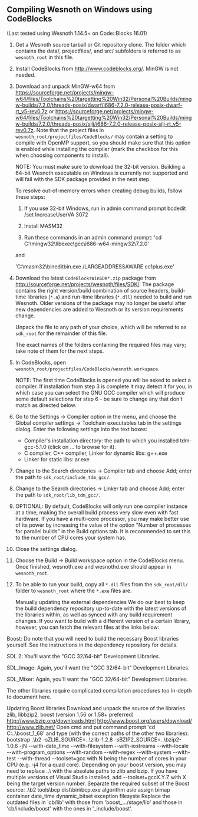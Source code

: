 ## Compiling Wesnoth on Windows using CodeBlocks

(Last tested using Wesnoth 1.14.5+ on Code::Blocks 16.01)

1.  Get a Wesnoth source tarball or Git repository clone. The folder which
    contains the data/, projectfiles/, and src/ subfolders is referred to as
    `wesnoth_root` in this file.

2.  Install CodeBlocks from <http://www.codeblocks.org/>.
    MinGW is not needed.

3.  Download and unpack MinGW-w64 from <https://sourceforge.net/projects/mingw-w64/files/Toolchains%20targetting%20Win32/Personal%20Builds/mingw-builds/7.2.0/threads-posix/dwarf/i686-7.2.0-release-posix-dwarf-rt_v5-rev0.7z> or
    <https://sourceforge.net/projects/mingw-w64/files/Toolchains%20targetting%20Win32/Personal%20Builds/mingw-builds/7.2.0/threads-posix/sjlj/i686-7.2.0-release-posix-sjlj-rt_v5-rev0.7z>.
    Note that the project files in `wesnoth_root/projectfiles/CodeBlocks/` may
    contain a setting to compile with OpenMP support, so you should make sure
    that this option is enabled while installing the compiler (mark the
    checkbox for this when choosing components to install).

    NOTE: You must make sure to download the 32-bit version.
    Building a 64-bit Wesnoth executable on Windows is currently not supported and will
    fail with the SDK package provided in the next step.
    
    To resolve out-of-memory errors when creating debug builds, follow these steps:
    
    1. If you use 32-bit Windows, run in admin command prompt bcdedit /set IncreaseUserVA 3072
    
    2. Install MASM32
    
    3. Run these commands in an admin command prompt:
    'cd C:\mingw32\libexec\gcc\i686-w64-mingw32\7.2.0'
    
    and
    
    'C:\masm32\bineditbin.exe /LARGEADDRESSAWARE cc1plus.exe'

4. Download the latest `CodeBlocksWinSDK*.zip` package from <http://sourceforge.net/projects/wesnoth/files/SDK/>.
    The package contains the right version/build combination of source headers,
    build-time libraries (`*.a`) and run-time libraries (`*.dll`) needed to build
    and run Wesnoth. Older versions of the package may no longer be useful
    after new dependencies are added to Wesnoth or its version requirements
    change.

    Unpack the file to any path of your choice, which will be referred to as
    `sdk_root` for the remainder of this file.

    The exact names of the folders containing the required files may vary; take
    note of them for the next steps.

5.  In CodeBlocks, open `wesnoth_root/projectfiles/CodeBlocks/wesnoth.workspace`.

    NOTE: The first time CodeBlocks is opened you will be asked to select a
    compiler. If installation from step 3 is complete it may detect it for you,
    in which case you can select the GNU GCC compiler which will produce some
    default selections for step 6 - be sure to change any that don't match as
    directed below.

6.  Go to the Settings -> Compiler option in the menu, and choose the
    Global compiler settings -> Toolchain executables tab in the settings
    dialog. Enter the following settings into the text boxes:

    * Compiler's installation directory: the path to which you installed
      tdm-gcc-5.1.0 (click on ... to browse for it).
    * C compiler, C++ compiler, Linker for dynamic libs: g++.exe
    * Linker for static libs: ar.exe

7.  Change to the Search directories -> Compiler tab and choose Add; enter the
    path to `sdk_root/include_tdm_gcc/`.

8.  Change to the Search directories -> Linker tab and choose Add; enter the
    path to `sdk_root/lib_tdm_gcc/`.

9.  OPTIONAL: By default, CodeBlocks will only run one compiler instance at a
    time, making the overall build process very slow even with fast hardware.
    If you have a multi-core processor, you may make better use of its power by
    increasing the value of the option "Number of processes for parallel
    builds" in the Build options tab. It is recommended to set this to the
    number of CPU cores your system has.

10. Close the settings dialog.

11. Choose the Build -> Build workspace option in the CodeBlocks menu. Once
    finished, wesnoth.exe and wesnothd.exe should appear in `wesnoth_root`.

12. To be able to run your build, copy all `*.dll` files from the `sdk_root/dll/`
    folder to `wesnoth_root` where the `*.exe` files are.
    
    Manually updating the external dependencies
We do our best to keep the build dependency repository up-to-date with the latest versions of the libraries within, as well as synced with any build requirement changes. If you want to build with a different version of a certain library, however, you can fetch the relevant files at the links below:

Boost: Do note that you will need to build the necessary Boost libraries yourself. See the instructions in the dependency repository for details.

SDL 2: You'll want the "GCC 32/64-bit" Development Libraries.

SDL_Image: Again, you'll want the "GCC 32/64-bit" Development Libraries.

SDL_Mixer: Again, you'll want the "GCC 32/64-bit" Development Libraries.

The other libraries require complicated compilation procedures too in-depth to document here.

Updating Boost libraries
Download and unpack the source of the libraries zlib, libbzip2, boost (version 1.56 or 1.58+ preferred)
http://www.bzip.org/downloads.html
http://www.boost.org/users/download/
http://www.zlib.net/
Open cmd and put command prompt 'cd C:\..\boost_1_68' and type (with the correct paths of the other two libraries):
bootstrap
.\b2 -sZLIB_SOURCE=..\zlib-1.2.8 -sBZIP2_SOURCE=..\bzip2-1.0.6 -jN --with-date_time --with-filesystem --with-iostreams --with-locale --with-program_options --with-random --with-regex --with-system --with-test --with-thread --toolset=gcc
with N being the number of cores in your CPU (e.g. -j4 for a quad core). Depending on your boost version, you may need to replace ..\ with the absolute paths to zlib and bzip. If you have multiple versions of Visual Studio installed, add --toolset=gccX.Y.Z with X being the target version number.
Separate the required subset of the Boost source:
.\b2 tools\bcp dist\bin\bcp.exe algorithm asio assign bimap container date_time dynamic_bitset exception filesyste
Replace the outdated files in 'cb/lib' with those from 'boost_.../stage/lib' and those in 'cb/include/boost' with the ones in '_include/boost'.
